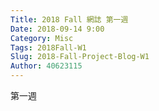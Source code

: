 ```yaml
---
Title: 2018 Fall 網誌 第一週
Date: 2018-09-14 9:00
Category: Misc
Tags: 2018Fall-W1
Slug: 2018-Fall-Project-Blog-W1
Author: 40623115
---
```


第一週